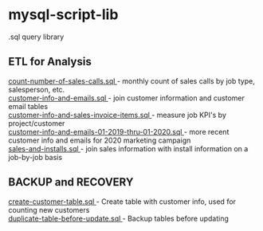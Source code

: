 # mysql-script-lib
.sql query library  

## ETL for Analysis
<a href='https://github.com/blakeshurtz/mysql-script-lib/blob/master/SQL%20Queries/count-number-of-sales-calls.sql'>
count-number-of-sales-calls.sql  
</a> 
- monthly count of sales calls by job type, salesperson, etc.<br>   
<a href='https://github.com/blakeshurtz/mysql-script-lib/blob/master/SQL%20Queries/customer-info-and-emails.sql'>
customer-info-and-emails.sql 
</a> 
- join customer information and customer email tables<br>  
<a href='https://github.com/blakeshurtz/mysql-script-lib/blob/master/SQL%20Queries/customer-info-and-sales-invoice-items.sql'>
customer-info-and-sales-invoice-items.sql 
</a> 
- measure job KPI's by project/customer<br>  
<a href='https://github.com/blakeshurtz/mysql-script-lib/blob/master/SQL%20Queries/customer-info-and-emails-01-2019-thru-01-2020.sql'>
customer-info-and-emails-01-2019-thru-01-2020.sql 
</a> 
- more recent customer info and emails for 2020 marketing campaign<br>  
<a href='https://github.com/blakeshurtz/mysql-script-lib/blob/master/SQL%20Queries/sales-and-installs.sql'>
sales-and-installs.sql 
</a> 
- join sales information with install information on a job-by-job basis<br>  

## BACKUP and RECOVERY
<a href='https://github.com/blakeshurtz/mysql-script-lib/blob/master/SQL%20Queries/create-customer-table.sql'>
create-customer-table.sql 
</a> 
- Create table with customer info, used for counting new customers<br>  
<a href='https://github.com/blakeshurtz/mysql-script-lib/blob/master/SQL%20Queries/duplicate-table-before-update.sql'>
duplicate-table-before-update.sql 
</a> 
- Backup tables before updating<br>  
